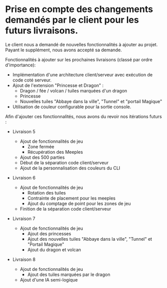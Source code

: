 # Prise en compte des changements demandés par le client pour les futurs livraisons.

Le client nous a demandé de nouvelles fonctionnalités à ajouter au projet. Payant le supplément, 
nous avons accepté sa demande. 

Fonctionnalités à ajouter sur les prochaines livraisons (classé par ordre d'importance):
- Implémentation d'une architecture client/serveur avec exécution de code coté serveur.
- Ajout de l'extension "Princesse et Dragon" :
  - Dragon / fée / volcan / tuiles marquées d'un dragon
  - Princesse
  - Nouvelles tuiles "Abbaye dans la ville", "Tunnel" et "portail Magique"
- Utilisation de couleur configurable pour la sortie console.

Afin d'ajouter ces fonctionnalités, nous avons du revoir nos itérations futurs :

- Livraison 5
  - Ajout de fonctionnalités de jeu
    - Zone fermée
    - Récupération des Meeples
  - Ajout des 500 parties
  - Début de la séparation code client/serveur
  - Ajout de la personnalisation des couleurs du CLI

- Livraison 6
  - Ajout de fonctionnalités de jeu
    - Rotation des tuiles
    - Contrainte de placement pour les meeples
    - Ajout du comptage de point pour les zones de jeu
  - Finition de la séparation code client/serveur

- Livraison 7
  - Ajout de fonctionnalités de jeu
    - Ajout des princesses
    - Ajout des nouvelles tuiles "Abbaye dans la ville", "Tunnel" et "Portail Magique"
    - Ajout du dragon et volcan

- Livraison 8
  - Ajout de fonctionnalités de jeu
    - Ajout des tuiles marquées par le dragon
  - Ajout d'une IA semi-logique